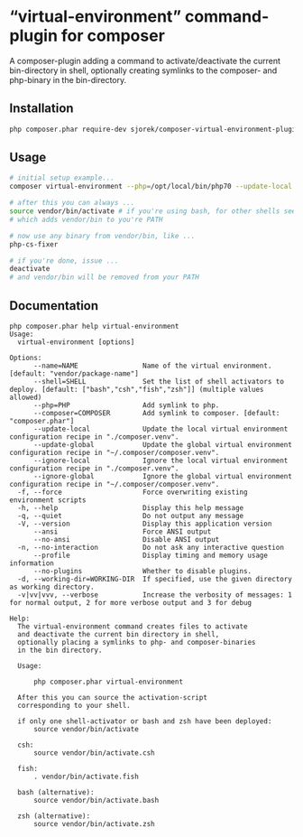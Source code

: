 # “virtual-environment” command-plugin for composer

A composer-plugin adding a command to activate/deactivate the current
bin-directory in shell, optionally creating symlinks to the composer-
and php-binary in the bin-directory.

## Installation

```bash
php composer.phar require-dev sjorek/composer-virtual-environment-plugin
```

## Usage

```bash
# initial setup example...
composer virtual-environment --php=/opt/local/bin/php70 --update-local

# after this you can always ...
source vendor/bin/activate # if you're using bash, for other shells see [Documentation].
# which adds vendor/bin to you're PATH

# now use any binary from vendor/bin, like ...
php-cs-fixer

# if you're done, issue ...
deactivate
# and vendor/bin will be removed from your PATH

```

## Documentation

    php composer.phar help virtual-environment
    Usage:
      virtual-environment [options]
    
    Options:
          --name=NAME                Name of the virtual environment. [default: "vendor/package-name"]
          --shell=SHELL              Set the list of shell activators to deploy. [default: ["bash","csh","fish","zsh"]] (multiple values allowed)
          --php=PHP                  Add symlink to php.
          --composer=COMPOSER        Add symlink to composer. [default: "composer.phar"]
          --update-local             Update the local virtual environment configuration recipe in "./composer.venv".
          --update-global            Update the global virtual environment configuration recipe in "~/.composer/composer.venv".
          --ignore-local             Ignore the local virtual environment configuration recipe in "./composer.venv".
          --ignore-global            Ignore the global virtual environment configuration recipe in "~/.composer/composer.venv".
      -f, --force                    Force overwriting existing environment scripts
      -h, --help                     Display this help message
      -q, --quiet                    Do not output any message
      -V, --version                  Display this application version
          --ansi                     Force ANSI output
          --no-ansi                  Disable ANSI output
      -n, --no-interaction           Do not ask any interactive question
          --profile                  Display timing and memory usage information
          --no-plugins               Whether to disable plugins.
      -d, --working-dir=WORKING-DIR  If specified, use the given directory as working directory.
      -v|vv|vvv, --verbose           Increase the verbosity of messages: 1 for normal output, 2 for more verbose output and 3 for debug
    
    Help:
      The virtual-environment command creates files to activate
      and deactivate the current bin directory in shell,
      optionally placing a symlinks to php- and composer-binaries
      in the bin directory.
      
      Usage:
      
          php composer.phar virtual-environment
      
      After this you can source the activation-script
      corresponding to your shell.
      
      if only one shell-activator or bash and zsh have been deployed:
          source vendor/bin/activate
      
      csh:
          source vendor/bin/activate.csh
      
      fish:
          . vendor/bin/activate.fish
      
      bash (alternative):
          source vendor/bin/activate.bash
      
      zsh (alternative):
          source vendor/bin/activate.zsh

